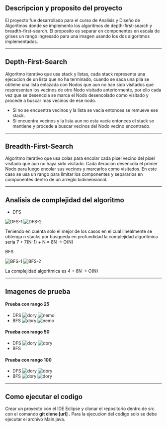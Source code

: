 ## Descripcion y proposito del proyecto
El proyecto fue desarrollado para el curso de Analisis y Diseño de Algoritmos donde se implemento los algoritmos de depth-first-search y breadth-first-search. El proposito es separar en componentes en escala de grises un rango ingresado para una imagen usando los dos algoritmos implementados.

---
## Depth-First-Search
Algoritmo iterativo que usa stack y listas, cada stack representa una ejecucion de un lista que no ha terminado, cuando se saca una pila se obtiene una lista enlazada con Nodos que aun no han sido visitados que respresentan los vecinos de otro Nodo visitado anteriormente, por ello cada vez que se desencola se marca el Nodo desencolado como visitado y procede a buscar mas vecinos de ese nodo. 
- Si no se encuentra vecinos y la lista se vacia entonces se remueve ese stack.
- Si encuentra vecinos y la lista aun no esta vacia entonces el stack se mantiene y procede a buscar vecinos del Nodo vecino encontrado.

---
## Breadth-First-Search

Algoritmo iterativo que usa colas para encolar cada pixel vecino del pixel visitado que aun no haya sido visitado. Cada iteracion desencola el primer Nodo para luego encolar sus vecinos y marcarlos como visitados. En este caso se usa un rango para limitar los componentes y separarlos en componentes dentro de un arreglo bidimensional.

---
## Analisis de complejidad del algoritmo
- DFS

![DFS-1](https://github.com/vladi-m1r/img-repo/blob/master/DFSCA.png?raw=true)
![DFS-2](https://github.com/vladi-m1r/img-repo/blob/master/DFSCA2.png?raw=true)

Teniendo en cuenta solo el mejor de los casos en el cual linealmente se obtenga n stacks por busqueda en profundidad la complejidad algoritmica seria 7 + 7(N-1) + N = 8N -> O(N)

 BFS

![BFS-1](https://github.com/vladi-m1r/img-repo/blob/master/BFSCA1.png?raw=true)
![BFS-2](https://github.com/vladi-m1r/img-repo/blob/master/BFSCA2.png?raw=true)

La complejidad algoritmica es 4 + 6N -> O(N)

---
## Imagenes de prueba

#### Prueba con rango 25
- DFS
![dory](https://github.com/vladi-m1r/img-repo/blob/master/DFS25.png?raw=true)
![nemo](https://github.com/vladi-m1r/img-repo/blob/master/DFS25-2.png?raw=true)
- BFS
![dory](https://github.com/vladi-m1r/img-repo/blob/master/BFS25.png?raw=true)
![nemo](https://github.com/vladi-m1r/img-repo/blob/master/BFS25-2.png?raw=true)
#### Prueba con rango 50
- DFS
![dory](https://github.com/vladi-m1r/img-repo/blob/master/DFS50.png?raw=true)
![dory](https://github.com/vladi-m1r/img-repo/blob/master/DFS50-2.png?raw=true)
- BFS
#### Prueba con rango 100
- DFS
![dory](https://github.com/vladi-m1r/img-repo/blob/master/DFS100.png?raw=true)
![dory](https://github.com/vladi-m1r/img-repo/blob/master/DFS100-2.png?raw=true)
- BFS
![dory](https://github.com/vladi-m1r/img-repo/blob/master/BFS100.png?raw=true)
![dory](https://github.com/vladi-m1r/img-repo/blob/master/BFS100-2.png?raw=true)
---
## Como ejecutar el codigo
Crear un proyecto con el IDE Eclipse y clonar el repositorio dentro de src con el comando **git clone [url] .**
Para la ejecucion del codigo solo se debe ejecutar el archivo Main.java.